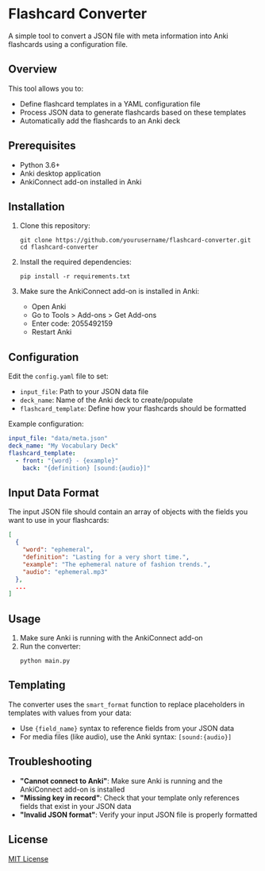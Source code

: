 # Flashcard Converter

A simple tool to convert a JSON file with meta information into Anki flashcards using a configuration file.

## Overview

This tool allows you to:
- Define flashcard templates in a YAML configuration file
- Process JSON data to generate flashcards based on these templates
- Automatically add the flashcards to an Anki deck

## Prerequisites

- Python 3.6+
- Anki desktop application
- AnkiConnect add-on installed in Anki

## Installation

1. Clone this repository:
   ```
   git clone https://github.com/yourusername/flashcard-converter.git
   cd flashcard-converter
   ```

2. Install the required dependencies:
   ```
   pip install -r requirements.txt
   ```

3. Make sure the AnkiConnect add-on is installed in Anki:
   - Open Anki
   - Go to Tools > Add-ons > Get Add-ons
   - Enter code: 2055492159
   - Restart Anki

## Configuration

Edit the `config.yaml` file to set:
- `input_file`: Path to your JSON data file
- `deck_name`: Name of the Anki deck to create/populate
- `flashcard_template`: Define how your flashcards should be formatted

Example configuration:
```yaml
input_file: "data/meta.json"
deck_name: "My Vocabulary Deck"
flashcard_template:
  - front: "{word} - {example}"
    back: "{definition} [sound:{audio}]"
```

## Input Data Format

The input JSON file should contain an array of objects with the fields you want to use in your flashcards:

```json
[
  {
    "word": "ephemeral",
    "definition": "Lasting for a very short time.",
    "example": "The ephemeral nature of fashion trends.",
    "audio": "ephemeral.mp3"
  },
  ...
]
```

## Usage

1. Make sure Anki is running with the AnkiConnect add-on
2. Run the converter:
   ```
   python main.py
   ```

## Templating

The converter uses the `smart_format` function to replace placeholders in templates with values from your data:

- Use `{field_name}` syntax to reference fields from your JSON data
- For media files (like audio), use the Anki syntax: `[sound:{audio}]`

## Troubleshooting

- **"Cannot connect to Anki"**: Make sure Anki is running and the AnkiConnect add-on is installed
- **"Missing key in record"**: Check that your template only references fields that exist in your JSON data
- **"Invalid JSON format"**: Verify your input JSON file is properly formatted

## License

[MIT License](LICENSE)